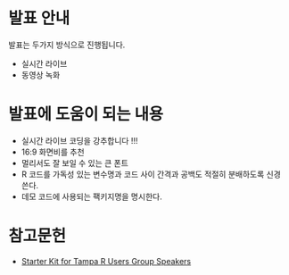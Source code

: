 # 발표 안내

발표는 두가지 방식으로 진행됩니다.

- 실시간 라이브
- 동영상 녹화


# 발표에 도움이 되는 내용

- 실시간 라이브 코딩을 강추합니다 !!!
- 16:9 화면비를 추천
- 멀리서도 잘 보일 수 있는 큰 폰트 
- R 코드를 가독성 있는 변수명과 코드 사이 간격과 공백도 적절히 분배하도록 신경 쓴다.
- 데모 코드에 사용되는 팩키지명을 명시한다.

# 참고문헌

- [Starter Kit for Tampa R Users Group Speakers](https://github.com/gadenbuie/extra-awesome-xaringan/blob/master/tampa-users-instructions.md)